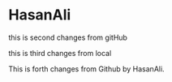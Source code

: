 # HasanAli

this is second changes from gitHub


this is third changes from local


This is forth changes from Github by HasanAli.

